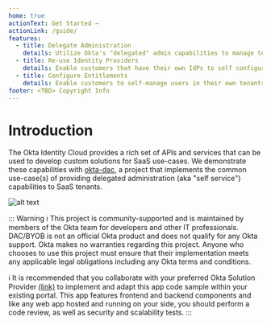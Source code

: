 ```yaml
---
home: true
actionText: Get Started →
actionLink: /guide/
features:
  - title: Delegate Administration
    details: Utilize Okta's "delegated" admin capabilities to manage tenants in a multitenant SaaS application.
  - title: Re-use Identity Providers
    details: Enable customers that have their own IdPs to self configure their tenant for IdP authentication.
  - title: Configure Entitlements
    details: Enable customers to self-manage users in their own tenants.
footer: <TBD> Copyright Info
---
```


# Introduction

The Okta Identity Cloud provides a rich set of APIs and services that can be used to develop custom solutions for SaaS use-cases. We demonstrate these capabilities with [okta-dac](https://github.com/udplabs/okta-dac), a project that implements the common use-case(s) of providing delegated administration (aka "self service") capabilities to SaaS tenants.

![alt text](./images/saas.png)

::: Warning
ℹ️ This project is community-supported and is maintained by members of the Okta team for developers and other IT professionals. DAC/BYOB is not an official Okta product and does not qualify for any Okta support. Okta makes no warranties regarding this project. Anyone who chooses to use this project must ensure that their implementation meets any applicable legal obligations including any Okta terms and conditions.

ℹ️ It is recommended that you collaborate with your preferred Okta Solution Provider [(link)](https://www.okta.com/partners/meet-our-partners/?field_partner_type_tid=8101&field_solutions_target_id=6061) to implement and adapt this app code sample within your existing portal. This app features frontend and backend components and like any web app hosted and running on your side, you should perform a code review, as well as security and scalability tests.
:::
